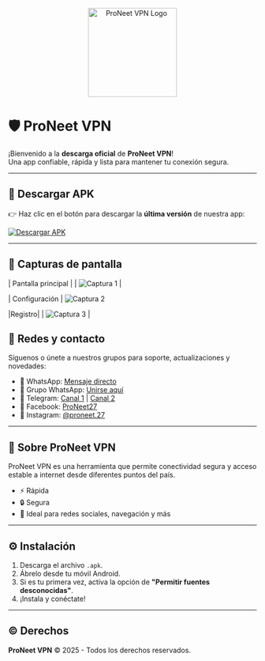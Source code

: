 <p align="center">
  <img src="favicon.png" alt="ProNeet VPN Logo" width="180"/>
</p>

# 🛡️ ProNeet VPN

¡Bienvenido a la **descarga oficial** de **ProNeet VPN**!  
Una app confiable, rápida y lista para mantener tu conexión segura.

---

## 📲 Descargar APK

👉 Haz clic en el botón para descargar la **última versión** de nuestra app:

[![Descargar APK](https://img.shields.io/badge/Descargar-APK-green?style=for-the-badge&logo=android)](https://github.com/ProNeet-27/ProNeet-VPN/releases/download/v1.0/ProNeet.VPN.apk)

---

## 📸 Capturas de pantalla

| Pantalla principal |
| ![Captura 1](captura1.jpg) |

| Configuración | 
![Captura 2](captura2.jpg) 

|Registro|
| ![Captura 3](captura3.jpg) |  



## 📡 Redes y contacto

Síguenos o únete a nuestros grupos para soporte, actualizaciones y novedades:

- 💬 WhatsApp: [Mensaje directo](https://wa.me/+593992852026)
- 👥 Grupo WhatsApp: [Unirse aquí](https://chat.whatsapp.com/GoKO7anWUlO0AcCgWbJXOS)
- 📢 Telegram: [Canal 1](https://t.me/netfre_ec) | [Canal 2](https://t.me/Netfree_Ec)
- 📘 Facebook: [ProNeet27](http://www.facebook.com/ProNeet27)
- 📸 Instagram: [@proneet.27](http://www.instagram.com/proneet.27)

---

## 🧠 Sobre ProNeet VPN

ProNeet VPN es una herramienta que permite conectividad segura y acceso estable a internet desde diferentes puntos del país.

- ⚡ Rápida
- 🔒 Segura
- 📶 Ideal para redes sociales, navegación y más

---

## ⚙️ Instalación

1. Descarga el archivo `.apk`.
2. Ábrelo desde tu móvil Android.
3. Si es tu primera vez, activa la opción de **"Permitir fuentes desconocidas"**.
4. ¡Instala y conéctate!

---

## ©️ Derechos

**ProNeet VPN** &copy; 2025 - Todos los derechos reservados.
